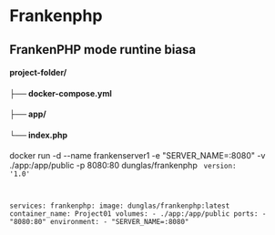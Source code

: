 # Frankenphp
## FrankenPHP mode runtine biasa
#### project-folder/
#### ├── docker-compose.yml
#### ├── app/
####     └── index.php
    
docker run -d --name frankenserver1 -e "SERVER_NAME=:8080" -v ./app:/app/public -p 8080:80 dunglas/frankenphp
<code>
version: '1.0'

services:
  frankenphp:
    image: dunglas/frankenphp:latest
    container_name: Project01
    volumes:
      - ./app:/app/public
    ports:
      - "8080:80"
    environment:
      - "SERVER_NAME=:8080"
</code>
